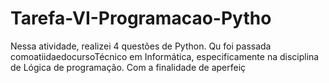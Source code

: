 # Tarefa-VI-Programacao-Pytho
Nessa atividade, realizei 4 questões de Python. Qu foi passada comoatiidaedocursoTécnico em Informática, especificamente na disciplina de Lógica de programação. Com a finalidade de aperfeiç

